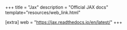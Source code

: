 +++
title = "Jax"
description = "Official JAX docs"
template="resources/web_link.html"

[extra]
web = "https://jax.readthedocs.io/en/latest/"
+++